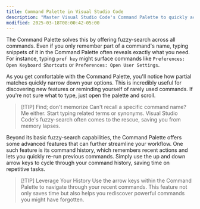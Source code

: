 ```yaml
---
title: Command Palette in Visual Studio Code
description: "Master Visual Studio Code's Command Palette to quickly access commands and customize keybindings"
modified: 2025-03-18T08:00:42-05:00
---
```


The Command Palette solves this by offering fuzzy-search across all commands. Even if you only remember part of a command's name, typing snippets of it in the Command Palette often reveals exactly what you need. For instance, typing `pref key` might surface commands like `Preferences: Open Keyboard Shortcuts` or `Preferences: Open User Settings`.

As you get comfortable with the Command Palette, you'll notice how partial matches quickly narrow down your options. This is incredibly useful for discovering new features or reminding yourself of rarely used commands. If you're not sure what to type, just open the palette and scroll.

> [!TIP] Find; don't memorize
> Can't recall a specific command name? Me either. Start typing related terms or synonyms. Visual Studio Code's fuzzy-search often comes to the rescue, saving you from memory lapses.

Beyond its basic fuzzy-search capabilities, the Command Palette offers some advanced features that can further streamline your workflow. One such feature is its command history, which remembers recent actions and lets you quickly re-run previous commands. Simply use the up and down arrow keys to cycle through your command history, saving time on repetitive tasks.

> [!TIP] Leverage Your History
> Use the arrow keys within the Command Palette to navigate through your recent commands. This feature not only saves time but also helps you rediscover powerful commands you might have forgotten.
